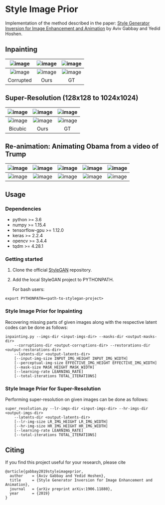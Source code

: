 # Style Image Prior
Implementation of the method described in the paper: [Style Generator Inversion for Image Enhancement and Animation](http://www.vision.huji.ac.il/style-image-prior) by Aviv Gabbay and Yedid Hoshen.

## Inpainting
| ![image](http://www.vision.huji.ac.il/style-image-prior/img/inpainting/imgHQ00040-corrupted.png) | ![image](http://www.vision.huji.ac.il/style-image-prior/img/inpainting/imgHQ00040-stylegan.png) | ![image](http://www.vision.huji.ac.il/style-image-prior/img/inpainting/imgHQ00040.png) |
| :---: | :---: | :---: |
| ![image](http://www.vision.huji.ac.il/style-image-prior/img/inpainting/imgHQ00046-corrupted.png) | ![image](http://www.vision.huji.ac.il/style-image-prior/img/inpainting/imgHQ00046-stylegan.png) | ![image](http://www.vision.huji.ac.il/style-image-prior/img/inpainting/imgHQ00046.png) |
| Corrupted | Ours | GT |

## Super-Resolution (128x128 to 1024x1024)
| ![image](http://www.vision.huji.ac.il/style-image-prior/img/super-resolution/imgHQ00095-bicubic.png) | ![image](http://www.vision.huji.ac.il/style-image-prior/img/super-resolution/imgHQ00095-stylegan.png) | ![image](http://www.vision.huji.ac.il/style-image-prior/img/super-resolution/imgHQ00095.png) |
| :---: | :---: | :---: |
| ![image](http://www.vision.huji.ac.il/style-image-prior/img/super-resolution/imgHQ00044-bicubic.png) | ![image](http://www.vision.huji.ac.il/style-image-prior/img/super-resolution/imgHQ00044-stylegan.png) | ![image](http://www.vision.huji.ac.il/style-image-prior/img/super-resolution/imgHQ00044.png) |
| Bicubic | Ours | GT |

## Re-animation: Animating Obama from a video of Trump 
| ![image](http://www.vision.huji.ac.il/style-image-prior/img/reanimation/trump_1.png) | ![image](http://www.vision.huji.ac.il/style-image-prior/img/reanimation/trump_2.png) | ![image](http://www.vision.huji.ac.il/style-image-prior/img/reanimation/trump_3.png) | ![image](http://www.vision.huji.ac.il/style-image-prior/img/reanimation/trump_4.png) | ![image](http://www.vision.huji.ac.il/style-image-prior/img/reanimation/trump_5.png) |
| :---: | :---: |  :---: | :---: | :---: |
| ![image](http://www.vision.huji.ac.il/style-image-prior/img/reanimation/obama_1.png) | ![image](http://www.vision.huji.ac.il/style-image-prior/img/reanimation/obama_2.png) | ![image](http://www.vision.huji.ac.il/style-image-prior/img/reanimation/obama_3.png) | ![image](http://www.vision.huji.ac.il/style-image-prior/img/reanimation/obama_4.png) | ![image](http://www.vision.huji.ac.il/style-image-prior/img/reanimation/obama_5.png) |

## Usage
### Dependencies
* python >= 3.6
* numpy >= 1.15.4
* tensorflow-gpu >= 1.12.0
* keras >= 2.2.4
* opencv >= 3.4.4
* tqdm >= 4.28.1

### Getting started
1. Clone the official [StyleGAN](https://github.com/NVlabs/stylegan) repository. 
2. Add the local StyleGAN project to PYTHONPATH.

    For bash users:
```
export PYTHONPATH=<path-to-stylegan-project>
```  

### Style Image Prior for Inpainting
Recovering missing parts of given images along with the respective latent codes can be done as follows:
```
inpainting.py --imgs-dir <input-imgs-dir> --masks-dir <output-masks-dir>
    --corruptions-dir <output-corruptions-dir> --restorations-dir <output-restorations-dir>
    --latents-dir <output-latents-dir>
    [--input-img-size INPUT_IMG_HEIGHT INPUT_IMG_WIDTH]
    [--perceptual-img-size EFFECTIVE_IMG_HEIGHT EFFECTIVE_IMG_WIDTH]
    [--mask-size MASK_HEIGHT MASK_WIDTH]
    [--learning-rate LEARNING_RATE]
    [--total-iterations TOTAL_ITERATIONS]
```

### Style Image Prior for Super-Resolution
Performing super-resolution on given images can be done as follows:
```
super_resolution.py --lr-imgs-dir <input-imgs-dir> --hr-imgs-dir <output-imgs-dir>
    --latents-dir <output-latents-dir>
    [--lr-img-size LR_IMG_HEIGHT LR_IMG_WIDTH]
    [--hr-img-size HR_IMG_HEIGHT HR_IMG_WIDTH]
    [--learning-rate LEARNING_RATE]
    [--total-iterations TOTAL_ITERATIONS]
```

## Citing
If you find this project useful for your research, please cite
```
@article{gabbay2019styleimageprior,
  author    = {Aviv Gabbay and Yedid Hoshen},
  title     = {Style Generator Inversion for Image Enhancement and Animation},
  journal   = {arXiv preprint arXiv:1906.11880},
  year      = {2019}
}
```